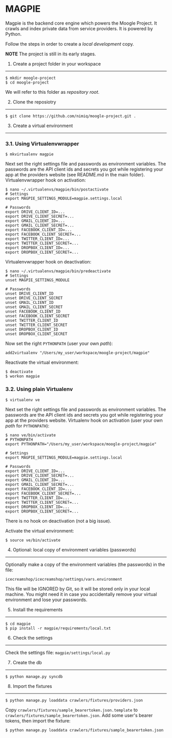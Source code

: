 MAGPIE
======

Magpie is the backend core engine which powers the Moogle Project.
It crawls and index private data from service providers.
It is powered by Python.

Follow the steps in order to create a *local development* copy.

**NOTE** The project is still in its early stages.


1. Create a project folder in your workspace
--------------------------------------------
    $ mkdir moogle-project
    $ cd moogle-project
We will refer to this folder as *repository root*.


2. Clone the reposiotry
-----------------------
    $ git clone https://github.com/nimiq/moogle-project.git .


3. Create a virtual environment
-------------------------------
### 3.1. Using Virtualenvwrapper
    $ mkvirtualenv magpie

Next set the right settings file and passwords as environment variables.
The passwords are the API client ids and secrets you got while registering your app at the providers website  (see README.md in the main folder).
Virtualenvwrapper hook on activation:

    $ nano ~/.virtualenvs/magpie/bin/postactivate
    # Settings
    export MAGPIE_SETTINGS_MODULE=magpie.settings.local

    # Passwords
    export DRIVE_CLIENT_ID=...
    export DRIVE_CLIENT_SECRET=...
    export GMAIL_CLIENT_ID=...
    export GMAIL_CLIENT_SECRET=...
    export FACEBOOK_CLIENT_ID=...
    export FACEBOOK_CLIENT_SECRET=...
    export TWITTER_CLIENT_ID=...
    export TWITTER_CLIENT_SECRET=...
    export DROPBOX_CLIENT_ID=...
    export DROPBOX_CLIENT_SECRET=...

Virtualenvwrapper hook on deactivation:

    $ nano ~/.virtualenvs/magpie/bin/predeactivate
    # Settings
    unset MAGPIE_SETTINGS_MODULE

    # Passwords
    unset DRIVE_CLIENT_ID
    unset DRIVE_CLIENT_SECRET
    unset GMAIL_CLIENT_ID
    unset GMAIL_CLIENT_SECRET
    unset FACEBOOK_CLIENT_ID
    unset FACEBOOK_CLIENT_SECRET
    unset TWITTER_CLIENT_ID
    unset TWITTER_CLIENT_SECRET
    unset DROPBOX_CLIENT_ID
    unset DROPBOX_CLIENT_SECRET

Now set the right `PYTHONPATH` (user your own *path*):

    add2virtualenv "/Users/my_user/workspace/moogle-project/magpie"

Reactivate the virtual environment:

    $ deactivate
    $ workon magpie

### 3.2. Using plain Virtualenv
    $ virtualenv ve

Next set the right settings file and passwords as environment variables.
The passwords are the API client ids and secrets you got while registering your app at the providers website.
Virtualenv hook on activation (user your own *path* for `PYTHONPATH`):

    $ nano ve/bin/activate
    # PYTHONPATH
    export PYTHONPATH="/Users/my_user/workspace/moogle-project/magpie"

    # Settings
    export MAGPIE_SETTINGS_MODULE=magpie.settings.local

    # Passwords
    export DRIVE_CLIENT_ID=...
    export DRIVE_CLIENT_SECRET=...
    export GMAIL_CLIENT_ID=...
    export GMAIL_CLIENT_SECRET=...
    export FACEBOOK_CLIENT_ID=...
    export FACEBOOK_CLIENT_SECRET=...
    export TWITTER_CLIENT_ID=...
    export TWITTER_CLIENT_SECRET=...
    export DROPBOX_CLIENT_ID=...
    export DROPBOX_CLIENT_SECRET=...

There is no hook on deactivation (not a big issue).

Activate the virtual environment:

    $ source ve/bin/activate


4. Optional: local copy of environment variables (passwords)
------------------------------------------------------------
Optionally make a copy of the environment variables (the passwords) in the file:

    icecreamshop/icecreamshop/settings/vars.environment

This file will be IGNORED by Git, so it will be stored only in your local machine.
You might need it in case you accidentally remove your virtual environment and lose your passwords.


5. Install the requirements
---------------------------
    $ cd magpie
    $ pip install -r magpie/requirements/local.txt


6. Check the settings
---------------------
Check the settings file: `magpie/settings/local.py`


7. Create the db
----------------
    $ python manage.py syncdb


8. Import the fixtures
----------------------
    $ python manage.py loaddata crawlers/fixtures/providers.json

Copy `crawlers/fixtures/sample_bearertoken.json.template` to `crawlers/fixtures/sample_bearertoken.json`.
Add some user's bearer tokens, then import the fixture:

    $ python manage.py loaddata crawlers/fixtures/sample_bearertoken.json
